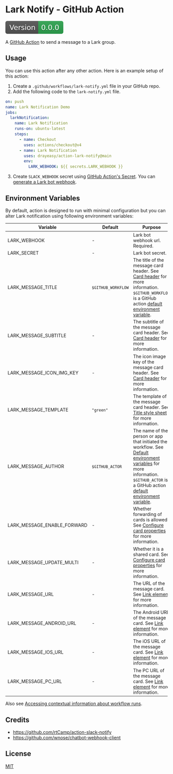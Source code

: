 # Lark Notify - GitHub Action

![Version](./badge.svg)

A [GitHub Action](https://github.com/features/actions) to send a message to a Lark group.

## Usage

You can use this action after any other action. Here is an example setup of this action:

1. Create a `.github/workflows/lark-notify.yml` file in your GitHub repo.
2. Add the following code to the `lark-notify.yml` file.

```yaml
on: push
name: Lark Notification Demo
jobs:
  larkNotification:
    name: Lark Notification
    runs-on: ubuntu-latest
    steps:
      - name: Checkout
        uses: actions/checkout@v4
      - name: Lark Notification
        uses: drayeasy/action-lark-notify@main
        env:
          LARK_WEBHOOK: ${{ secrets.LARK_WEBHOOK }}
```

3. Create `SLACK_WEBHOOK` secret using [GitHub Action's Secret](https://help.github.com/en/actions/configuring-and-managing-workflows/creating-and-storing-encrypted-secrets#creating-encrypted-secrets-for-a-repository). You can [generate a Lark bot webhook](https://open.larksuite.com/document/client-docs/bot-v3/add-custom-bot#da10d830).

## Environment Variables

By default, action is designed to run with minimal configuration but you can alter Lark notification using following environment variables:

| Variable                    | Default            | Purpose                                                                                                                                                                                                                                                                                                                                                                                                                                                                                         |
| --------------------------- | ------------------ | ----------------------------------------------------------------------------------------------------------------------------------------------------------------------------------------------------------------------------------------------------------------------------------------------------------------------------------------------------------------------------------------------------------------------------------------------------------------------------------------------- |
| LARK_WEBHOOK                | -                  | Lark bot webhook url. Required.                                                                                                                                                                                                                                                                                                                                                                                                                                                                 |
| LARK_SECRET                 | -                  | Lark bot secret.                                                                                                                                                                                                                                                                                                                                                                                                                                                                                |
| LARK_MESSAGE_TITLE          | `$GITHUB_WORKFLOW` | The title of the message card header. See [Card header](https://open.larksuite.com/document/common-capabilities/message-card/message-cards-content/card-header) for more information. `$GITHUB_WORKFLOW` is a GitHub action [default environment variable](https://docs.github.com/en/actions/writing-workflows/choosing-what-your-workflow-does/store-information-in-variables#default-environment-variables).                                                                                 |
| LARK_MESSAGE_SUBTITLE       | -                  | The subtitle of the message card header. See [Card header](https://open.larksuite.com/document/common-capabilities/message-card/message-cards-content/card-header) for more information.                                                                                                                                                                                                                                                                                                        |
| LARK_MESSAGE_ICON_IMG_KEY   | -                  | The icon image key of the message card header. See [Card header](https://open.larksuite.com/document/common-capabilities/message-card/message-cards-content/card-header) for more information.                                                                                                                                                                                                                                                                                                  |
| LARK_MESSAGE_TEMPLATE       | `"green"`          | The template of the message card header. See [Title style sheet](https://open.larksuite.com/document/common-capabilities/message-card/message-cards-content/card-header#ec1be977) for more information.                                                                                                                                                                                                                                                                                         |
| LARK_MESSAGE_AUTHOR         | `$GITHUB_ACTOR`    | The name of the person or app that initiated the workflow. See [Default environment variables](https://docs.github.com/en/actions/writing-workflows/choosing-what-your-workflow-does/store-information-in-variables#default-environment-variables) for more information. `$GITHUB_ACTOR` is a GitHub action [default environment variable](https://docs.github.com/en/actions/writing-workflows/choosing-what-your-workflow-does/store-information-in-variables#default-environment-variables). |
| LARK_MESSAGE_ENABLE_FORWARD | -                  | Whether forwarding of cards is allowed. See [Configure card properties](https://open.larksuite.com/document/common-capabilities/message-card/getting-started/card-structure/card-configuration) for more information.                                                                                                                                                                                                                                                                           |
| LARK_MESSAGE_UPDATE_MULTI   | -                  | Whether it is a shared card. See [Configure card properties](https://open.larksuite.com/document/common-capabilities/message-card/getting-started/card-structure/card-configuration) for more information.                                                                                                                                                                                                                                                                                      |
| LARK_MESSAGE_URL            | -                  | The URL of the message card. See [Link element](https://open.larksuite.com/document/ukTMukTMukTM/uYzM3QjL2MzN04iNzcDN/component-list/common-components-and-elements#426fb98d) for more information.                                                                                                                                                                                                                                                                                             |
| LARK_MESSAGE_ANDROID_URL    | -                  | The Android URL of the message card. See [Link element](https://open.larksuite.com/document/ukTMukTMukTM/uYzM3QjL2MzN04iNzcDN/component-list/common-components-and-elements#426fb98d) for more information.                                                                                                                                                                                                                                                                                     |
| LARK_MESSAGE_IOS_URL        | -                  | The iOS URL of the message card. See [Link element](https://open.larksuite.com/document/ukTMukTMukTM/uYzM3QjL2MzN04iNzcDN/component-list/common-components-and-elements#426fb98d) for more information.                                                                                                                                                                                                                                                                                         |
| LARK_MESSAGE_PC_URL         | -                  | The PC URL of the message card. See [Link element](https://open.larksuite.com/document/ukTMukTMukTM/uYzM3QjL2MzN04iNzcDN/component-list/common-components-and-elements#426fb98d) for more information.                                                                                                                                                                                                                                                                                          |

Also see [Accessing contextual information about workflow runs](https://docs.github.com/en/actions/writing-workflows/choosing-what-your-workflow-does/accessing-contextual-information-about-workflow-runs).

## Credits

- <https://github.com/rtCamp/action-slack-notify>
- <https://github.com/wnose/chatbot-webhook-client>

## License

[MIT](LICENSE)

